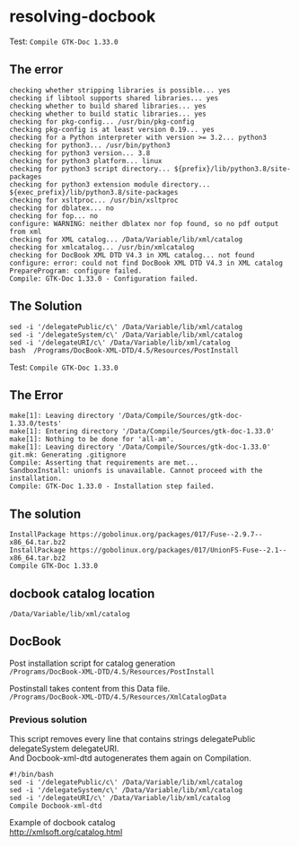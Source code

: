 # resolving-docbook


Test: `Compile GTK-Doc 1.33.0`

## The error
```
checking whether stripping libraries is possible... yes
checking if libtool supports shared libraries... yes
checking whether to build shared libraries... yes
checking whether to build static libraries... yes
checking for pkg-config... /usr/bin/pkg-config
checking pkg-config is at least version 0.19... yes
checking for a Python interpreter with version >= 3.2... python3
checking for python3... /usr/bin/python3
checking for python3 version... 3.8
checking for python3 platform... linux
checking for python3 script directory... ${prefix}/lib/python3.8/site-packages
checking for python3 extension module directory... ${exec_prefix}/lib/python3.8/site-packages
checking for xsltproc... /usr/bin/xsltproc
checking for dblatex... no
checking for fop... no
configure: WARNING: neither dblatex nor fop found, so no pdf output from xml
checking for XML catalog... /Data/Variable/lib/xml/catalog
checking for xmlcatalog... /usr/bin/xmlcatalog
checking for DocBook XML DTD V4.3 in XML catalog... not found
configure: error: could not find DocBook XML DTD V4.3 in XML catalog
PrepareProgram: configure failed.
Compile: GTK-Doc 1.33.0 - Configuration failed.

```

## The Solution
```
sed -i '/delegatePublic/c\' /Data/Variable/lib/xml/catalog  
sed -i '/delegateSystem/c\' /Data/Variable/lib/xml/catalog  
sed -i '/delegateURI/c\' /Data/Variable/lib/xml/catalog  
bash  /Programs/DocBook-XML-DTD/4.5/Resources/PostInstall
```

Test: `Compile GTK-Doc 1.33.0`

## The Error
```
make[1]: Leaving directory '/Data/Compile/Sources/gtk-doc-1.33.0/tests'
make[1]: Entering directory '/Data/Compile/Sources/gtk-doc-1.33.0'
make[1]: Nothing to be done for 'all-am'.
make[1]: Leaving directory '/Data/Compile/Sources/gtk-doc-1.33.0'
git.mk: Generating .gitignore
Compile: Asserting that requirements are met...
SandboxInstall: unionfs is unavailable. Cannot proceed with the installation.
Compile: GTK-Doc 1.33.0 - Installation step failed.

```

## The solution 
```
InstallPackage https://gobolinux.org/packages/017/Fuse--2.9.7--x86_64.tar.bz2
InstallPackage https://gobolinux.org/packages/017/UnionFS-Fuse--2.1--x86_64.tar.bz2
Compile GTK-Doc 1.33.0
```


## docbook catalog location
`/Data/Variable/lib/xml/catalog`

## DocBook
Post installation script for catalog generation  
`/Programs/DocBook-XML-DTD/4.5/Resources/PostInstall`

Postinstall takes content from this Data file.  
`/Programs/DocBook-XML-DTD/4.5/Resources/XmlCatalogData`

### Previous solution
This script removes every line that contains strings delegatePublic delegateSystem delegateURI.  
And Docbook-xml-dtd autogenerates them again on Compilation.  
```
#!/bin/bash
sed -i '/delegatePublic/c\' /Data/Variable/lib/xml/catalog  
sed -i '/delegateSystem/c\' /Data/Variable/lib/xml/catalog  
sed -i '/delegateURI/c\' /Data/Variable/lib/xml/catalog  
Compile Docbook-xml-dtd
```


Example of docbook catalog  
http://xmlsoft.org/catalog.html

